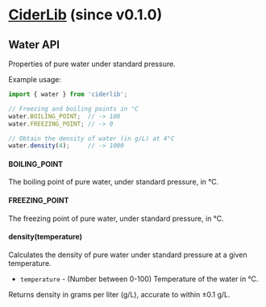 # [CiderLib](../README.md) (since v0.1.0)

## Water API

Properties of pure water under standard pressure.

Example usage:
```JavaScript
import { water } from 'ciderlib';

// Freezing and boiling points in °C
water.BOILING_POINT;  // -> 100
water.FREEZING_POINT; // -> 0

// Obtain the density of water (in g/L) at 4°C
water.density(4);     // -> 1000
```

#### BOILING_POINT

The boiling point of pure water, under standard pressure, in &deg;C.

#### FREEZING_POINT

The freezing point of pure water, under standard pressure, in &deg;C.

#### density(temperature)

Calculates the density of pure water under standard pressure at a given
temperature.

* `temperature` - (Number between 0-100) Temperature of the water in &deg;C.

Returns density in grams per liter (g/L), accurate to within ±0.1 g/L.
